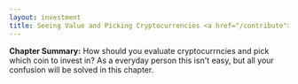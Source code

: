 ```yaml
---
layout: investment
title: Seeing Value and Picking Cryptocurrencies <a href="/contribute"><font color="grey" size="4">(Soliciting Contributions)</font></a>
---
```


<b>Chapter Summary:</b> How should you evaluate cryptocurrncies and pick which coin to invest in? As a everyday person this isn't easy, but all your confusion will be solved in this chapter. 